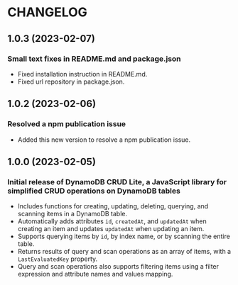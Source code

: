 # CHANGELOG

## 1.0.3 (2023-02-07)

### Small text fixes in README.md and package.json

* Fixed installation instruction in README.md.
* Fixed url repository in package.json.

## 1.0.2 (2023-02-06)

### Resolved a npm publication issue

* Added this new version to resolve a npm publication issue.

## 1.0.0 (2023-02-05)

### Initial release of DynamoDB CRUD Lite, a JavaScript library for simplified CRUD operations on DynamoDB tables

* Includes functions for creating, updating, deleting, querying, and scanning items in a DynamoDB table.
* Automatically adds attributes `id`, `createdAt`, and `updatedAt` when creating an item and updates `updatedAt` when updating an item.
* Supports querying items by `id`, by index name, or by scanning the entire table.
* Returns results of query and scan operations as an array of items, with a `LastEvaluatedKey` property.
* Query and scan operations also supports filtering items using a filter expression and attribute names and values mapping.